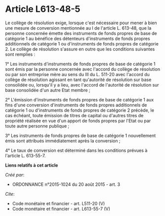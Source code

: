 # Article L613-48-5

Le collège de résolution exige, lorsque c'est nécessaire pour mener à bien une mesure de conversion mentionnée au I de
l'article L. 613-48, que la personne concernée émette des instruments de fonds propres de base de catégorie 1 au bénéfice des
détenteurs d'instruments de fonds propres additionnels de catégorie 1 ou d'instruments de fonds propres de catégorie 2. Le
collège de résolution s'assure en outre que les conditions suivantes sont remplies : 

1° Les instruments d'instruments de fonds propres de base de catégorie 1 sont émis par la personne concernée avec l'accord du
collège de résolution ou par son entreprise mère au sens du III du L. 511-20 avec l'accord du collège de résolution agissant
en tant qu'autorité de résolution sur base consolidée ou, lorsqu'il y a lieu, avec l'accord de l'autorité de résolution sur
base consolidée d'un autre Etat membre ; 

2° L'émission d'instruments de fonds propres de base de catégorie 1 aux fins d'une conversion d'instruments de fonds propres
additionnels de catégorie 1 ou d'instruments de fonds propres de catégorie 2 précède, le cas échéant, toute émission de
titres de capital ou d'autres titres de propriété réalisée en vue d'un apport de fonds propres par l'Etat ou par toute autre
personne publique ; 

3° Les instruments de fonds propres de base de catégorie 1 nouvellement émis sont attribués immédiatement après la
conversion ; 

4° Le taux de conversion est déterminé dans les conditions prévues à l'article L. 613-55-7.

**Liens relatifs à cet article**

_Créé par_:

  - ORDONNANCE n°2015-1024 du 20 août 2015 - art. 3

_Cite_:

  - Code monétaire et financier - art. L511-20 (V)
  - Code monétaire et financier - art. L613-55-7 (V)
